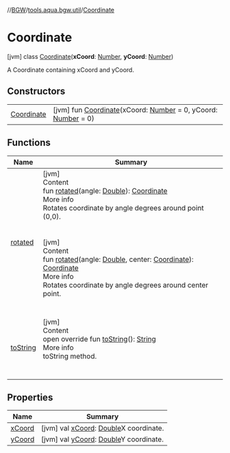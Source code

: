 //[BGW](../../../index.md)/[tools.aqua.bgw.util](../index.md)/[Coordinate](index.md)



# Coordinate  
 [jvm] class [Coordinate](index.md)(**xCoord**: [Number](https://kotlinlang.org/api/latest/jvm/stdlib/kotlin/-number/index.html), **yCoord**: [Number](https://kotlinlang.org/api/latest/jvm/stdlib/kotlin/-number/index.html))

A Coordinate containing xCoord and yCoord.

   


## Constructors  
  
| | |
|---|---|
| <a name="tools.aqua.bgw.util/Coordinate/Coordinate/#kotlin.Number#kotlin.Number/PointingToDeclaration/"></a>[Coordinate](-coordinate.md)| <a name="tools.aqua.bgw.util/Coordinate/Coordinate/#kotlin.Number#kotlin.Number/PointingToDeclaration/"></a> [jvm] fun [Coordinate](-coordinate.md)(xCoord: [Number](https://kotlinlang.org/api/latest/jvm/stdlib/kotlin/-number/index.html) = 0, yCoord: [Number](https://kotlinlang.org/api/latest/jvm/stdlib/kotlin/-number/index.html) = 0)   <br>|


## Functions  
  
|  Name |  Summary | 
|---|---|
| <a name="tools.aqua.bgw.util/Coordinate/rotated/#kotlin.Double/PointingToDeclaration/"></a>[rotated](rotated.md)| <a name="tools.aqua.bgw.util/Coordinate/rotated/#kotlin.Double/PointingToDeclaration/"></a>[jvm]  <br>Content  <br>fun [rotated](rotated.md)(angle: [Double](https://kotlinlang.org/api/latest/jvm/stdlib/kotlin/-double/index.html)): [Coordinate](index.md)  <br>More info  <br>Rotates coordinate by angle degrees around point (0,0).  <br><br><br>[jvm]  <br>Content  <br>fun [rotated](rotated.md)(angle: [Double](https://kotlinlang.org/api/latest/jvm/stdlib/kotlin/-double/index.html), center: [Coordinate](index.md)): [Coordinate](index.md)  <br>More info  <br>Rotates coordinate by angle degrees around center point.  <br><br><br>|
| <a name="tools.aqua.bgw.util/Coordinate/toString/#/PointingToDeclaration/"></a>[toString](to-string.md)| <a name="tools.aqua.bgw.util/Coordinate/toString/#/PointingToDeclaration/"></a>[jvm]  <br>Content  <br>open override fun [toString](to-string.md)(): [String](https://kotlinlang.org/api/latest/jvm/stdlib/kotlin/-string/index.html)  <br>More info  <br>toString method.  <br><br><br>|


## Properties  
  
|  Name |  Summary | 
|---|---|
| <a name="tools.aqua.bgw.util/Coordinate/xCoord/#/PointingToDeclaration/"></a>[xCoord](x-coord.md)| <a name="tools.aqua.bgw.util/Coordinate/xCoord/#/PointingToDeclaration/"></a> [jvm] val [xCoord](x-coord.md): [Double](https://kotlinlang.org/api/latest/jvm/stdlib/kotlin/-double/index.html)X coordinate.   <br>|
| <a name="tools.aqua.bgw.util/Coordinate/yCoord/#/PointingToDeclaration/"></a>[yCoord](y-coord.md)| <a name="tools.aqua.bgw.util/Coordinate/yCoord/#/PointingToDeclaration/"></a> [jvm] val [yCoord](y-coord.md): [Double](https://kotlinlang.org/api/latest/jvm/stdlib/kotlin/-double/index.html)Y coordinate.   <br>|

